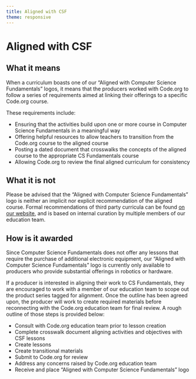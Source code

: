 ```yaml
---
title: Aligned with CSF
theme: responsive
---
```


# Aligned with CSF

## What it means

When a curriculum boasts one of our “Aligned with Computer Science Fundamentals” logos, it means that the producers worked with Code.org to follow a series of requirements aimed at linking their offerings to a specific Code.org course.

These requirements include:

* Ensuring that the activities build upon one or more course in Computer Science Fundamentals in a meaningful way
* Offering helpful resources to allow teachers to transition from the Code.org course to the aligned course
* Posting a dated document that crosswalks the concepts of the aligned course to the appropriate CS Fundamentals course
* Allowing Code.org to review the final aligned curriculum for consistency

## What it is not

Please be advised that the “Aligned with Computer Science Fundamentals” logo is neither an implicit nor explicit recommendation of the aligned course.  Formal recommendations of third party curricula can be found [on our website](https://code.org/educate/curriculum/3rd-party), and is based on internal curation by multiple members of our education team.

## How is it awarded

Since Computer Science Fundamentals does not offer any lessons that require the purchase of additional electronic equipment, our “Aligned with Computer Science Fundamentals” logo is currently only available to producers who provide substantial offerings in robotics or hardware.

If a producer is interested in aligning their work to CS Fundamentals, they are encouraged to work with a member of our education team to scope out the product series tagged for alignment. Once the outline has been agreed upon, the producer will work to create required materials before reconnecting with the Code.org education team for final review.  A rough outline of those steps is provided below: 

* Consult with Code.org education team prior to lesson creation
* Complete crosswalk document aligning activities and objectives with CSF lessons
* Create lessons
* Create transitional materials
* Submit to Code.org for review
* Address any concerns raised by Code.org education team
* Receive and place “Aligned with Computer Science Fundamentals” logo